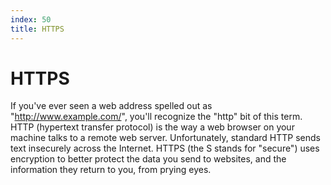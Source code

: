 ```yaml
---
index: 50
title: HTTPS
---
```

# HTTPS

If you've ever seen a web address spelled out as "http://www.example.com/", you'll recognize the "http" bit of this term. HTTP (hypertext transfer protocol) is the way a web browser on your machine talks to a remote web server. Unfortunately, standard HTTP sends text insecurely across the Internet. HTTPS (the S stands for "secure") uses encryption to better protect the data you send to websites, and the information they return to you, from prying eyes.
